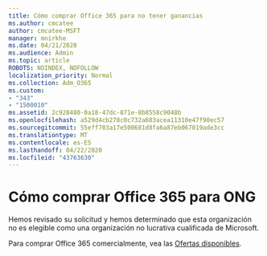 ```yaml
---
title: Cómo comprar Office 365 para no tener ganancias
ms.author: cmcatee
author: cmcatee-MSFT
manager: mnirkhe
ms.date: 04/21/2020
ms.audience: Admin
ms.topic: article
ROBOTS: NOINDEX, NOFOLLOW
localization_priority: Normal
ms.collection: Adm_O365
ms.custom:
- "343"
- "1500010"
ms.assetid: 2c928480-0a18-47dc-871e-8b8558c9048b
ms.openlocfilehash: a529d4cb278c0c732a603acea11310e47f90ec57
ms.sourcegitcommit: 55eff703a17e500681d8fa6a87eb067019ade3cc
ms.translationtype: MT
ms.contentlocale: es-ES
ms.lasthandoff: 04/22/2020
ms.locfileid: "43763630"
---
```

# <a name="how-to-purchase-office-365-for-nonprofits"></a>Cómo comprar Office 365 para ONG

Hemos revisado su solicitud y hemos determinado que esta organización no es elegible como una organización no lucrativa cualificada de Microsoft.
  
Para comprar Office 365 comercialmente, vea las [Ofertas disponibles](https://portal.office.com/AdminPortal/Home).